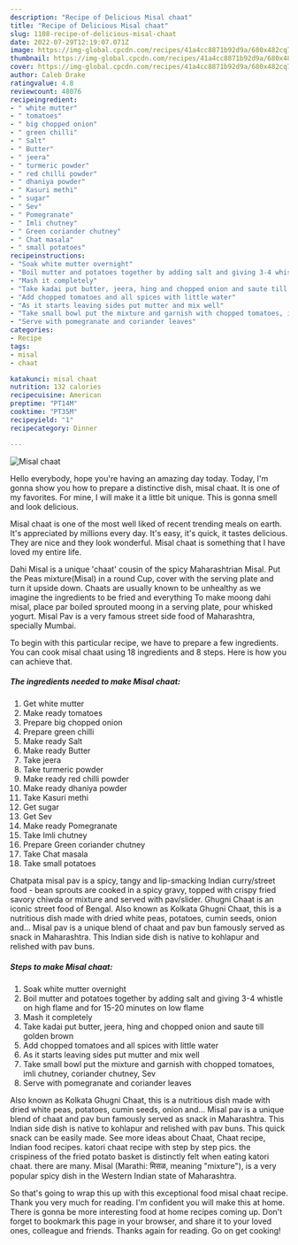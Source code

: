```yaml
---
description: "Recipe of Delicious Misal chaat"
title: "Recipe of Delicious Misal chaat"
slug: 1108-recipe-of-delicious-misal-chaat
date: 2022-07-29T12:19:07.071Z
image: https://img-global.cpcdn.com/recipes/41a4cc8871b92d9a/680x482cq70/misal-chaat-recipe-main-photo.jpg
thumbnail: https://img-global.cpcdn.com/recipes/41a4cc8871b92d9a/680x482cq70/misal-chaat-recipe-main-photo.jpg
cover: https://img-global.cpcdn.com/recipes/41a4cc8871b92d9a/680x482cq70/misal-chaat-recipe-main-photo.jpg
author: Caleb Drake
ratingvalue: 4.8
reviewcount: 48076
recipeingredient:
- " white mutter"
- " tomatoes"
- " big chopped onion"
- " green chilli"
- " Salt"
- " Butter"
- " jeera"
- " turmeric powder"
- " red chilli powder"
- " dhaniya powder"
- " Kasuri methi"
- " sugar"
- " Sev"
- " Pomegranate"
- " Imli chutney"
- " Green coriander chutney"
- " Chat masala"
- " small potatoes"
recipeinstructions:
- "Soak white mutter overnight"
- "Boil mutter and potatoes together by adding salt and giving 3-4 whistle on high flame and for 15-20 minutes on low flame"
- "Mash it completely"
- "Take kadai put butter, jeera, hing and chopped onion and saute till golden brown"
- "Add chopped tomatoes and all spices with little water"
- "As it starts leaving sides put mutter and mix well"
- "Take small bowl put the mixture and garnish with chopped tomatoes, imli chutney, coriander chutney, Sev"
- "Serve with pomegranate and coriander leaves"
categories:
- Recipe
tags:
- misal
- chaat

katakunci: misal chaat 
nutrition: 132 calories
recipecuisine: American
preptime: "PT14M"
cooktime: "PT35M"
recipeyield: "1"
recipecategory: Dinner

---
```



![Misal chaat](https://img-global.cpcdn.com/recipes/41a4cc8871b92d9a/680x482cq70/misal-chaat-recipe-main-photo.jpg)

Hello everybody, hope you're having an amazing day today. Today, I'm gonna show you how to prepare a distinctive dish, misal chaat. It is one of my favorites. For mine, I will make it a little bit unique. This is gonna smell and look delicious.

Misal chaat is one of the most well liked of recent trending meals on earth. It's appreciated by millions every day. It's easy, it's quick, it tastes delicious. They are nice and they look wonderful. Misal chaat is something that I have loved my entire life.

Dahi Misal is a unique &#39;chaat&#39; cousin of the spicy Maharashtrian Misal. Put the Peas mixture(Misal) in a round Cup, cover with the serving plate and turn it upside down. Chaats are usually known to be unhealthy as we imagine the ingredients to be fried and everything To make moong dahi misal, place par boiled sprouted moong in a serving plate, pour whisked yogurt. Misal Pav is a very famous street side food of Maharashtra, specially Mumbai.


To begin with this particular recipe, we have to prepare a few ingredients. You can cook misal chaat using 18 ingredients and 8 steps. Here is how you can achieve that.

<!--inarticleads1-->

##### The ingredients needed to make Misal chaat:

1. Get  white mutter
1. Make ready  tomatoes
1. Prepare  big chopped onion
1. Prepare  green chilli
1. Make ready  Salt
1. Make ready  Butter
1. Take  jeera
1. Take  turmeric powder
1. Make ready  red chilli powder
1. Make ready  dhaniya powder
1. Take  Kasuri methi
1. Get  sugar
1. Get  Sev
1. Make ready  Pomegranate
1. Take  Imli chutney
1. Prepare  Green coriander chutney
1. Take  Chat masala
1. Take  small potatoes


Chatpata misal pav is a spicy, tangy and lip-smacking Indian curry/street food - bean sprouts are cooked in a spicy gravy, topped with crispy fried savory chiwda or mixture and served with pav/slider. Ghugni Chaat is an iconic street food of Bengal. Also known as Kolkata Ghugni Chaat, this is a nutritious dish made with dried white peas, potatoes, cumin seeds, onion and… Misal pav is a unique blend of chaat and pav bun famously served as snack in Maharashtra. This Indian side dish is native to kohlapur and relished with pav buns. 

<!--inarticleads2-->

##### Steps to make Misal chaat:

1. Soak white mutter overnight
1. Boil mutter and potatoes together by adding salt and giving 3-4 whistle on high flame and for 15-20 minutes on low flame
1. Mash it completely
1. Take kadai put butter, jeera, hing and chopped onion and saute till golden brown
1. Add chopped tomatoes and all spices with little water
1. As it starts leaving sides put mutter and mix well
1. Take small bowl put the mixture and garnish with chopped tomatoes, imli chutney, coriander chutney, Sev
1. Serve with pomegranate and coriander leaves


Also known as Kolkata Ghugni Chaat, this is a nutritious dish made with dried white peas, potatoes, cumin seeds, onion and… Misal pav is a unique blend of chaat and pav bun famously served as snack in Maharashtra. This Indian side dish is native to kohlapur and relished with pav buns. This quick snack can be easily made. See more ideas about Chaat, Chaat recipe, Indian food recipes. katori chaat recipe with step by step pics. the crispiness of the fried potato basket is distinctly felt when eating katori chaat. there are many. Misal (Marathi: मिसळ, meaning &#34;mixture&#34;), is a very popular spicy dish in the Western Indian state of Maharashtra. 

So that's going to wrap this up with this exceptional food misal chaat recipe. Thank you very much for reading. I'm confident you will make this at home. There is gonna be more interesting food at home recipes coming up. Don't forget to bookmark this page in your browser, and share it to your loved ones, colleague and friends. Thanks again for reading. Go on get cooking!
